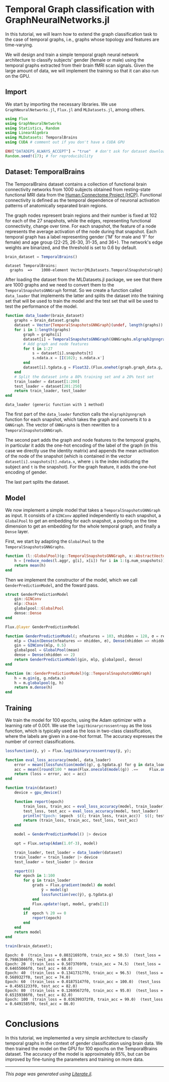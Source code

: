 # Temporal Graph classification with GraphNeuralNetworks.jl

In this tutorial, we will learn how to extend the graph classification task to the case of temporal graphs, i.e., graphs whose topology and features are time-varying.

We will design and train a simple temporal graph neural network architecture to classify subjects' gender (female or male) using the temporal graphs extracted from their brain fMRI scan signals. Given the large amount of data, we will implement the training so that it can also run on the GPU.

## Import

We start by importing the necessary libraries. We use `GraphNeuralNetworks.jl`, `Flux.jl` and `MLDatasets.jl`, among others.

````julia
using Flux
using GraphNeuralNetworks
using Statistics, Random
using LinearAlgebra
using MLDatasets: TemporalBrains
using CUDA # comment out if you don't have a CUDA GPU

ENV["DATADEPS_ALWAYS_ACCEPT"] = "true"  # don't ask for dataset download confirmation
Random.seed!(17); # for reproducibility
````

## Dataset: TemporalBrains
The TemporalBrains dataset contains a collection of functional brain connectivity networks from 1000 subjects obtained from resting-state functional MRI data from the [Human Connectome Project (HCP)](https://www.humanconnectome.org/study/hcp-young-adult/document/extensively-processed-fmri-data-documentation).
Functional connectivity is defined as the temporal dependence of neuronal activation patterns of anatomically separated brain regions.

The graph nodes represent brain regions and their number is fixed at 102 for each of the 27 snapshots, while the edges, representing functional connectivity, change over time.
For each snapshot, the feature of a node represents the average activation of the node during that snapshot.
Each temporal graph has a label representing gender ('M' for male and 'F' for female) and age group (22-25, 26-30, 31-35, and 36+).
The network's edge weights are binarized, and the threshold is set to 0.6 by default.

````julia
brain_dataset = TemporalBrains()
````

````
dataset TemporalBrains:
  graphs  =>    1000-element Vector{MLDatasets.TemporalSnapshotsGraph}
````

After loading the dataset from the MLDatasets.jl package, we see that there are 1000 graphs and we need to convert them to the `TemporalSnapshotsGNNGraph` format.
So we create a function called `data_loader` that implements the latter and splits the dataset into the training set that will be used to train the model and the test set that will be used to test the performance of the model.

````julia
function data_loader(brain_dataset)
	graphs = brain_dataset.graphs
    dataset = Vector{TemporalSnapshotsGNNGraph}(undef, length(graphs))
    for i in 1:length(graphs)
        graph = graphs[i]
        dataset[i] = TemporalSnapshotsGNNGraph(GNNGraphs.mlgraph2gnngraph.(graph.snapshots))
		# Add graph and node features
        for t in 1:27
			s = dataset[i].snapshots[t]
            s.ndata.x = [I(102); s.ndata.x']
        end
        dataset[i].tgdata.g = Float32.(Flux.onehot(graph.graph_data.g, ["F", "M"]))
    end
    # Split the dataset into a 80% training set and a 20% test set
    train_loader = dataset[1:200]
    test_loader = dataset[201:250]
    return train_loader, test_loader
end
````

````
data_loader (generic function with 1 method)
````

The first part of the `data_loader` function calls the `mlgraph2gnngraph` function for each snapshot, which takes the graph and converts it to a `GNNGraph`. The vector of `GNNGraph`s is then rewritten to a `TemporalSnapshotsGNNGraph`.

The second part adds the graph and node features to the temporal graphs, in particular it adds the one-hot encoding of the label of the graph (in this case we directly use the identity matrix) and appends the mean activation of the node of the snapshot (which is contained in the vector `dataset[i].snapshots[t].ndata.x`, where `i` is the index indicating the subject and `t` is the snapshot). For the graph feature, it adds the one-hot encoding of gender.

The last part splits the dataset.

## Model

We now implement a simple model that takes a `TemporalSnapshotsGNNGraph` as input.
It consists of a `GINConv` applied independently to each snapshot, a `GlobalPool` to get an embedding for each snapshot, a pooling on the time dimension to get an embedding for the whole temporal graph, and finally a `Dense` layer.

First, we start by adapting the `GlobalPool` to the `TemporalSnapshotsGNNGraphs`.

````julia
function (l::GlobalPool)(g::TemporalSnapshotsGNNGraph, x::AbstractVector)
    h = [reduce_nodes(l.aggr, g[i], x[i]) for i in 1:(g.num_snapshots)]
    return mean(h)
end
````

Then we implement the constructor of the model, which we call `GenderPredictionModel`, and the foward pass.

````julia
struct GenderPredictionModel
    gin::GINConv
    mlp::Chain
    globalpool::GlobalPool
    dense::Dense
end

Flux.@layer GenderPredictionModel

function GenderPredictionModel(; nfeatures = 103, nhidden = 128, σ = relu)
    mlp = Chain(Dense(nfeatures => nhidden, σ), Dense(nhidden => nhidden, σ))
    gin = GINConv(mlp, 0.5)
    globalpool = GlobalPool(mean)
    dense = Dense(nhidden => 2)
    return GenderPredictionModel(gin, mlp, globalpool, dense)
end

function (m::GenderPredictionModel)(g::TemporalSnapshotsGNNGraph)
    h = m.gin(g, g.ndata.x)
    h = m.globalpool(g, h)
    return m.dense(h)
end
````

## Training

We train the model for 100 epochs, using the Adam optimizer with a learning rate of 0.001. We use the `logitbinarycrossentropy` as the loss function, which is typically used as the loss in two-class classification, where the labels are given in a one-hot format.
The accuracy expresses the number of correct classifications.

````julia
lossfunction(ŷ, y) = Flux.logitbinarycrossentropy(ŷ, y);

function eval_loss_accuracy(model, data_loader)
    error = mean([lossfunction(model(g), g.tgdata.g) for g in data_loader])
    acc = mean([round(100 * mean(Flux.onecold(model(g)) .==     Flux.onecold(g.tgdata.g)); digits = 2) for g in data_loader])
    return (loss = error, acc = acc)
end

function train(dataset)
    device = gpu_device()

    function report(epoch)
        train_loss, train_acc = eval_loss_accuracy(model, train_loader)
        test_loss, test_acc = eval_loss_accuracy(model, test_loader)
        println("Epoch: $epoch  $((; train_loss, train_acc))  $((; test_loss, test_acc))")
        return (train_loss, train_acc, test_loss, test_acc)
    end

    model = GenderPredictionModel() |> device

    opt = Flux.setup(Adam(1.0f-3), model)

    train_loader, test_loader = data_loader(dataset)
	train_loader = train_loader |> device
	test_loader = test_loader |> device

    report(0)
    for epoch in 1:100
        for g in train_loader
            grads = Flux.gradient(model) do model
                ŷ = model(g)
                lossfunction(vec(ŷ), g.tgdata.g)
            end
            Flux.update!(opt, model, grads[1])
        end
        if  epoch % 20 == 0
            report(epoch)
        end
    end
    return model
end

train(brain_dataset);
````

````
Epoch: 0  (train_loss = 0.80321693f0, train_acc = 50.5)  (test_loss = 0.79863846f0, test_acc = 60.0)
Epoch: 20  (train_loss = 0.5073769f0, train_acc = 74.5)  (test_loss = 0.64655066f0, test_acc = 60.0)
Epoch: 40  (train_loss = 0.13417317f0, train_acc = 96.5)  (test_loss = 0.5689327f0, test_acc = 74.0)
Epoch: 60  (train_loss = 0.01875147f0, train_acc = 100.0)  (test_loss = 0.45651233f0, test_acc = 82.0)
Epoch: 80  (train_loss = 0.12695672f0, train_acc = 95.0)  (test_loss = 0.65159386f0, test_acc = 82.0)
Epoch: 100  (train_loss = 0.036399372f0, train_acc = 99.0)  (test_loss = 0.6491585f0, test_acc = 86.0)

````

# Conclusions
In this tutorial, we implemented a very simple architecture to classify temporal graphs in the context of gender classification using brain data. We then trained the model on the GPU for 100 epochs on the TemporalBrains dataset. The accuracy of the model is approximately 85%, but can be improved by fine-tuning the parameters and training on more data.

---

*This page was generated using [Literate.jl](https://github.com/fredrikekre/Literate.jl).*

